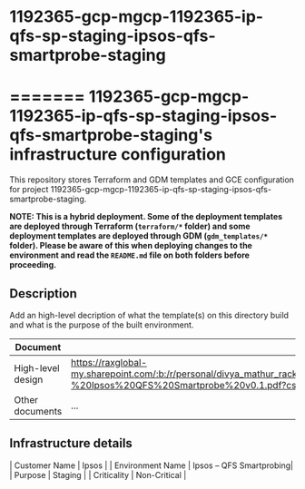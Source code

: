 # 1192365-gcp-mgcp-1192365-ip-qfs-sp-staging-ipsos-qfs-smartprobe-staging
=======
1192365-gcp-mgcp-1192365-ip-qfs-sp-staging-ipsos-qfs-smartprobe-staging's infrastructure configuration
=========================================================

This repository stores Terraform and GDM templates and GCE configuration for project  1192365-gcp-mgcp-1192365-ip-qfs-sp-staging-ipsos-qfs-smartprobe-staging.


**NOTE: This is a hybrid deployment. Some of the deployment templates are deployed through Terraform (`terraform/*` folder) and some deployment templates are deployed through GDM (`gdm_templates/*` folder). Please be aware of this when deploying changes to the environment and read the `README.md` file on both folders before proceeding.**


Description
------------

Add an high-level decription of what the template(s) on this directory build and what is the purpose of the built environment.

| Document | Location |
| --- | --- |
| High-level design | https://raxglobal-my.sharepoint.com/:b:/r/personal/divya_mathur_rackspace_com/Documents/Ipsos_build/Fast%20Track%20Build%20-%20Ipsos%20QFS%20Smartprobe%20v0.1.pdf?csf=1&web=1&e=KiEFZI |
| Other documents | ... |

Infrastructure details
----------------------

| Customer Name | Ipsos |
| Environment Name | Ipsos – QFS Smartprobing|
| Purpose | Staging |
| Criticality | Non-Critical |



